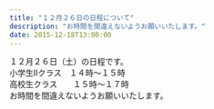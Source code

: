```yaml
---
title: "１２月２６日の日程について"
description: "お時間を間違えないようお願いいたします。"
date: 2015-12-18T13:00:00
---
```



１２月２６日（土）の日程です。  
小学生Ⅱクラス　１４時〜１５時  
高校生クラス　　１５時〜１７時  
お時間を間違えないようお願いいたします。  
